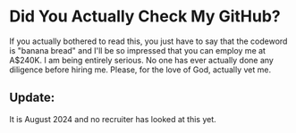 # Did You Actually Check My GitHub?

If you actually bothered to read this, you just have to say that the codeword is "banana bread" and I'll be so impressed that you can employ me at A$240K. I am being entirely serious. No one has ever actually done any diligence before hiring me. Please, for the love of God, actually vet me.

## Update:

It is August 2024 and no recruiter has looked at this yet.
